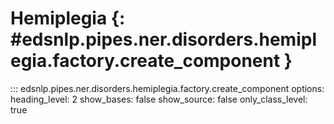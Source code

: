 # Hemiplegia  {: #edsnlp.pipes.ner.disorders.hemiplegia.factory.create_component }

::: edsnlp.pipes.ner.disorders.hemiplegia.factory.create_component
    options:
        heading_level: 2
        show_bases: false
        show_source: false
        only_class_level: true
